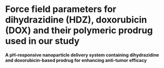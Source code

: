 # Force field parameters for dihydrazidine (HDZ), doxorubicin (DOX) and their polymeric prodrug used in our study 
__A pH-responsive nanoparticle delivery system containing dihydrazidine and doxorubicin-based prodrug for enhancing anti-tumor efficacy__

